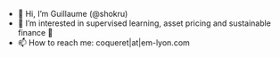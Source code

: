 - 👋 Hi, I’m Guillaume (@shokru)
- 👀 I’m interested in supervised learning, asset pricing and sustainable finance 🌱
- 📫 How to reach me: coqueret|at|em-lyon.com

<!---
shokru/shokru is a ✨ special ✨ repository because its `README.md` (this file) appears on your GitHub profile.
You can click the Preview link to take a look at your changes.
--->
